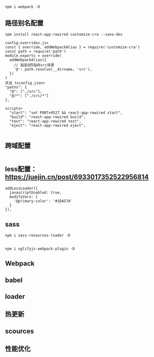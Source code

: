 #
```
npm i webpack -D
```
## 路径别名配置
```
npm install react-app-rewired customize-cra --save-dev

config-overrides.js>
const { override, addWebpackAlias } = require('customize-cra')
const path = require('path')
module.exports = override(
  addWebpackAlias({
    // 指定@符指向src目录
    '@': path.resolve(__dirname, 'src'),
  })
)
并且 tsconfig.json>
"paths": {
  "@": ["./src"],
  "@/*": ["./src/*"]
},

scripts>
  "start": "set PORT=9527 && react-app-rewired start",
  "build": "react-app-rewired build",
  "test": "react-app-rewired test",
  "eject": "react-app-rewired eject",


```

## 跨域配置
```

```

## less配置：https://juejin.cn/post/6933017352522956814
```
addLessLoader({
  javascriptEnabled: true,
  modifyVars: {
    '@primary-color': '#1DA57A'
  }
}),
```
## sass
```
npm i sass-resources-loader -D
```

##
```
npm i uglifyjs-webpack-plugin -D
```














## Webpack


## babel

## loader

## 热更新

## scources

## 性能优化